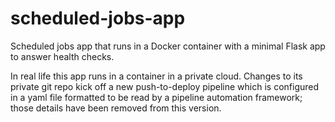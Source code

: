 # scheduled-jobs-app

Scheduled jobs app that runs in a Docker container with a minimal Flask app to answer health checks.

In real life this app runs in a container in a private cloud. Changes to its private git repo kick off a new push-to-deploy pipeline which is configured in a yaml file formatted to be read by a pipeline automation framework; those details have been removed from this version.
